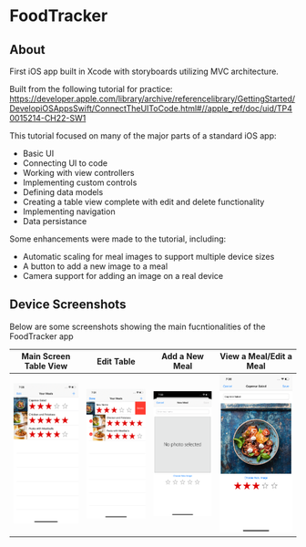 # FoodTracker

## About

First iOS app built in Xcode with storyboards utilizing MVC architecture.

Built from the following tutorial for practice:
https://developer.apple.com/library/archive/referencelibrary/GettingStarted/DevelopiOSAppsSwift/ConnectTheUIToCode.html#//apple_ref/doc/uid/TP40015214-CH22-SW1

This tutorial focused on many of the major parts of a standard iOS app: 
* Basic UI
* Connecting UI to code
* Working with view controllers
* Implementing custom controls
* Defining data models
* Creating a table view complete with edit and delete functionality 
* Implementing navigation
* Data persistance

Some enhancements were made to the tutorial, including: 
* Automatic scaling for meal images to support multiple device sizes
* A button to add a new image to a meal
* Camera support for adding an image on a real device

## Device Screenshots

Below are some screenshots showing the main fucntionalities of the FoodTracker app

Main Screen Table View | Edit Table | Add a New Meal | View a Meal/Edit a Meal
---------------------- | ---------- | -------------- | -----------------------
![alt text](MainScreen.png?raw=true) | ![alt text](EditingTableEntries.png?raw=true) | ![alt text](NewMealScreen.png?raw=true) | ![alt text](EditingScreen.png?raw=true)
